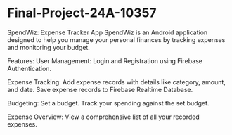 # Final-Project-24A-10357
SpendWiz: Expense Tracker App
SpendWiz is an Android application designed to help you manage your personal finances by tracking expenses and monitoring your budget.

Features:
User Management:
Login and Registration using Firebase Authentication.

Expense Tracking:
Add expense records with details like category, amount, and date.
Save expense records to Firebase Realtime Database.

Budgeting:
Set a budget.
Track your spending against the set budget.

Expense Overview:
View a comprehensive list of all your recorded expenses.

